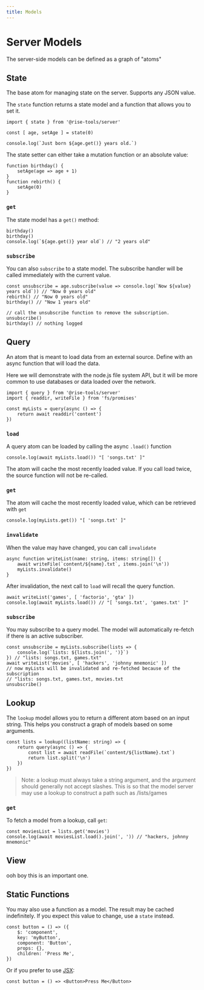 ```yaml
---
title: Models
---
```

# Server Models

The server-side models can be defined as a graph of "atoms"

## State

The base atom for managing state on the server. Supports any JSON value.

The `state` function returns a state model and a function that allows you to set it.

```tsx
import { state } from '@rise-tools/server'

const [ age, setAge ] = state(0)

console.log(`Just born ${age.get()} years old.`)
```

The state setter can either take a mutation function or an absolute value:

```tsx
function birthday() {
    setAge(age => age + 1)
}
function rebirth() {
    setAge(0)
}
```

### `get`

The state model has a `get()` method:

```tsx
birthday()
birthday()
console.log(`${age.get()} year old`) // "2 years old"
```

### `subscribe`

You can also `subscribe` to a state model. The subscribe handler will be called immediately with the current value.

```tsx
const unsubscribe = age.subscribe(value => console.log(`Now ${value} years old`)) // "Now 0 years old"
rebirth() // "Now 0 years old"
birthday() // "Now 1 years old"

// call the unsubscribe function to remove the subscription.
unsubscribe()
birthday() // nothing logged
```

## Query

An atom that is meant to load data from an external source. Define with an async function that will load the data.

Here we will demonstrate with the node.js file system API, but it will be more common to use databases or data loaded over the network.

```tsx
import { query } from '@rise-tools/server'
import { readdir, writeFile } from 'fs/promises'

const myLists = query(async () => {
    return await readdir('content')
})
```

### `load`

A query atom can be loaded by calling the async `.load()` function

```tsx
console.log(await myLists.load()) "[ 'songs.txt' ]"
```

The atom will cache the most recently loaded value. If you call load twice, the source function will not be re-called.

### `get`

The atom will cache the most recently loaded value, which can be retrieved with `get`

```tsx
console.log(myLists.get()) "[ 'songs.txt' ]"
```

### `invalidate`

When the value may have changed, you can call `invalidate`

```tsx
async function writeList(name: string, items: string[]) {
    await writeFile(`content/${name}.txt`, items.join('\n'))
    myLists.invalidate()
}
```

After invalidation, the next call to `load` will recall the query function.

```tsx
await writeList('games', [ 'factorio', 'gta' ])
console.log(await myLists.load()) // "[ 'songs.txt', 'games.txt' ]"
```

### `subscribe`

You may subscribe to a query model. The model will automatically re-fetch if there is an active subscriber.

```tsx
const unsubscribe = myLists.subscribe(lists => {
    console.log(`lists: ${lists.join(', ')}`)
}) // "lists: songs.txt, games.txt"
await writeList('movies', [ 'hackers', 'johnny mnemonic' ])
// now myLists will be invalidated and re-fetched because of the subscription
// "lists: songs.txt, games.txt, movies.txt
unsubscribe()
```

## Lookup

The `lookup` model allows you to return a different atom based on an input string. This helps you construct a graph of models based on some arguments.

```tsx
const lists = lookup((listName: string) => {
    return query(async () => {
        const list = await readFile(`content/${listName}.txt`)
        return list.split('\n')
    })
})
```

> Note: a lookup must always take a string argument, and the argument should generally not accept slashes. This is so that the model server may use a lookup to construct a path such as /lists/games

### `get`

To fetch a model from a lookup, call `get`:

```tsx
const moviesList = lists.get('movies')
console.log(await moviesList.load().join(', ')) // "hackers, johnny mnemonic"
```

## View

ooh boy this is an important one.

## Static Functions

You may also use a function as a model. The result may be cached indefinitely. If you expect this value to change, use a `state` instead.

```tsx
const button = () => ({
    $: 'component',
    key: 'myButton',
    component: 'Button',
    props: {},
    children: 'Press Me',
})
```

Or if you prefer to use [JSX](/docs/guides/jsx-setup):

```tsx
const button = () => <Button>Press Me</Button>
```
